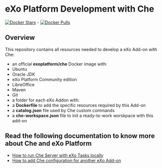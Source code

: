 # eXo Platform Development with Che
[![Docker Stars](https://img.shields.io/docker/stars/exoplatform/exo-che.svg?maxAge=2592000)]() - [![Docker Pulls](https://img.shields.io/docker/pulls/exoplatform/exo-che.svg?maxAge=2592000)]()

## Overview

This repository contains all resources needed to develop a eXo Add-on with Che:
* an official **exoplatform/che** Docker image with:
 * Ubuntu
 * Oracle JDK
 * eXo Platform Community edition
 * LibreOffice
 * Maven
 * Git
* a folder for each eXo Addon with:
 * a **Dockerfile** to add the specific resources required by this Add-on
 * a **catalog.json** file used by Che custom commands
 * a **che-workspace.json** file to init a ready-to-work worskpace with this add-on

## Read the following documentation to know more about Che and eXo Platform

* [How to run Che Server with eXo Tasks locally](./doc#install-che)
* [How to add Che configuration for another eXo Add-on](./doc#contribute)

